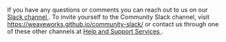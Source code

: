 If you have any questions or comments you can reach out to us on our <a href="https://weave-community.slack.com"> Slack channel </a>. To invite yourself to the Community Slack channel, visit https://weaveworks.github.io/community-slack/ </a> or contact us through one of these other channels at <a href="https://www.weave.works/help/"> Help and Support Services </a>.
